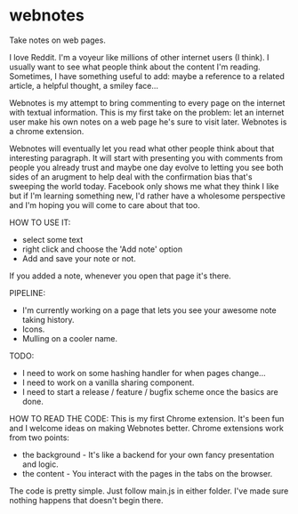 # webnotes
Take notes on web pages.

I love Reddit. I'm a voyeur like millions of other internet users (I think). I usually want to see what people think about the content I'm reading. Sometimes, I have something useful to add: maybe a reference to a related article, a helpful thought, a smiley face...

Webnotes is my attempt to bring commenting to every page on the internet with textual information. This is my first take on the problem: let an internet user make his own notes on a web page he's sure to visit later. Webnotes is a chrome extension.

Webnotes will eventually let you read what other people think about that interesting paragraph. It will start with presenting you with comments from people you already trust and maybe one day evolve to letting you see both sides of an arugment to help deal with the confirmation bias that's sweeping the world today. Facebook only shows me what they think I like but if I'm learning something new, I'd rather have a wholesome perspective and I'm hoping you will come to care about that too. 


HOW TO USE IT:
- select some text
- right click and choose the 'Add note' option
- Add and save your note or not.

If you added a note, whenever you open that page it's there.


PIPELINE:
- I'm currently working on a page that lets you see your awesome note taking history.
- Icons.
- Mulling on a cooler name.


TODO:
- I need to work on some hashing handler for when pages change...
- I need to work on a vanilla sharing component. 
- I need to start a release / feature / bugfix scheme once the basics are done.


HOW TO READ THE CODE:
This is my first Chrome extension. It's been fun and I welcome ideas on making Webnotes better.
Chrome extensions work from two points: 
- the background - It's like a backend for your own fancy presentation and logic.
- the content - You interact with the pages in the tabs on the browser.
 
The code is pretty simple. Just follow main.js in either folder. I've made sure nothing happens that doesn't begin there.

